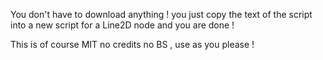 You don't have to download anything !
you just copy the text of the script into a new script for a Line2D node and you are done !


This is of course MIT no credits no BS , use as you please !
